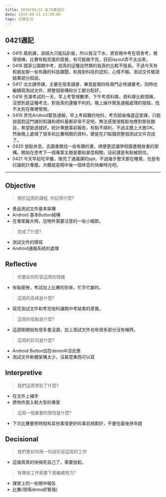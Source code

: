 ```yaml
---
title: 2019/04/21 亂78遭週記
date: 2019-04-21 23:30:00
tags: 記錄生活
---
```

## **0421週記**

- 0415 風帆課，浪超大只能玩趴板，所以我沒下水，資安期中考在宿舍考，覺得很棒。比賽有點完蛋的感覺，有可能做不完，目前layout弄不太出來。
- 0416 國家公園期中考，說真的這種自然類的我真的比較不擅長。不過今天有和朋友聊一些有趣的科技趣聞，和我對科技的認知，心情不賴。測試文件驗證結果部分假設。
- 0417 法文課停課，主要在宿舍讀書，畢竟星期四有兩門必修課要考。同時也繼續寫測試文件，將整個架構和分工都分配好。
- 0418 充滿考試的一天，早上考管理數學，下午考資料庫。資料庫比較頭痛，沒想到是這種考法，對我真的還蠻不利的。晚上操作緊急通報處理的按鈕，找不太到在哪裡使用。
- 0419 弄完Android緊急通報，早上考超難的地科，考完超後悔選這堂課，只能說我對這門課的知識和資料量都非常不足吧，無法感覺很輕鬆地應對那些題目，希望能過就好。統計專題事前報告，有點不順利，不過主題上大致OK。然後晚上處理了很多和比賽相關的資料，硬是在21點錢把整個測試文件完成了。
- 0420 放鬆休息。去圖書館找一些有趣的書，順便更認識學校圖書館放書的架構。開始在思考下一個專案主題是要和甚麼相關，目前還是有點被困住。
- 0421 今天早起吃早餐，做完了通識課的ppt。不過幾乎整天都在睡覺，也是有討論統計專題，大概就是期中後一個休息的快樂時光吧。

---
<!-- more -->
## **Objective**

> 關於這周的課程, 你記得什麼?

- 產品測試文件基本架構
- Android 基本Button結構
- 在專案龐大時，加物件需要注意的一些小細節。

> 完成了什麼?

- 測試文件的撰寫
- Android通報系統的處理

## **Reflective**

> 你要如何形容這周的情緒

* 有點疲勞，考試加上比賽的到來，忙手忙腳的。

> 這周的高峰是什麼?

* 寫完測試文件和考完地科讓期中考結束的感覺。

> 這周的低點是什麼?

* 這週剛開始有很多書沒讀，加上測試文件也有很多部分沒有補齊。

> 這周的巨坑是什麼?

- Android Button加在demo中沒反應
- 測試文件軟體架構太少，沒甚麼東西可以寫

## **Interpretive**

> 我們這周學到了什麼?

- 在文件上補字
- 將物件嵌入較大型的專案

> 這周一個重要的領悟是什麼?

* 下次比賽要把時間和其他事情更好的事前規劃好，不要在最後拼命趕

## **Decisional**

> 我們會如何用一句話形容這周的工作

* 這幾周真的快搞死自己了，需要放鬆。

>有哪些工作需要下周繼續努力?

- 課堂上的一些期中報告
- 比賽(現場demo好緊張)
